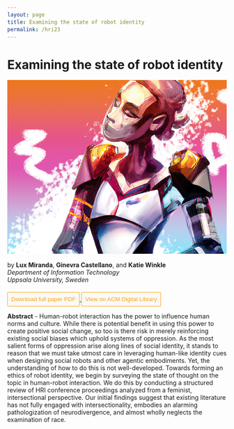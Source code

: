 ```yaml
---
layout: page
title: Examining the state of robot identity
permalink: /hri23
---
```


<style>

.btn {
  padding: 8px;
  border: 1px solid #ffa200;
  margin-top:6px;
  border-radius: 2px;
  background-color: #f9f9f9;
  cursor: pointer;
  text-decoration: none;
  color: #ffa200;
  transition: 0.3s;
}

.btn:hover {
  box-shadow: 0 0px 8px 0 #ffa200;
}

.nounderline:hover {
  text-decoration: none;
}

</style>



<h1>Examining the state of robot identity</h1>
<img src="/images/Cover.png" style="width: 100%; height: 400px; object-fit: cover; object-position:top;" alt="An AI-generated image of a feminine-looking robot before a vibrant, colorful background." >


by **Lux Miranda**, **Ginevra Castellano**, and **Katie Winkle** <br />
_Department of Information Technology_ <br />
_Uppsala University, Sweden_ <br />


<a class="nounderline" href="/publications/miranda_et_al_2023.pdf">
    <button class="btn">
        <i class="fas fa-file-alt"></i> Download full paper PDF
    </button>
</a>
<a class="nounderline" href="https://dl.acm.org/doi/10.1145/3568294.3580168">
    <button class="btn">
        <i class="ai ai-acmdl"></i> View on ACM Digital Library
    </button>
</a>



**Abstract** - Human-robot interaction has the power to influence human norms and culture. While there is potential benefit in using this power to create positive social change, so too is there risk in merely reinforcing existing social biases which uphold systems of oppression. As the most salient forms of oppression arise along lines of social identity, it stands to reason that we must take utmost care in leveraging human-like identity cues when designing social robots and other agentic embodiments. Yet, the understanding of how to do this is not well-developed. Towards forming an ethics of robot identity, we begin by surveying the state of thought on the topic in human-robot interaction. We do this by conducting a structured review of HRI conference proceedings analyzed from a feminist, intersectional perspective. Our initial findings suggest that existing literature has not fully engaged with intersectionality, embodies an alarming pathologization of neurodivergence, and almost wholly neglects the examination of race. 



